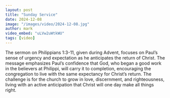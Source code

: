 ```yaml
---
layout: post
title: "Sunday Service"
date: 2024-12-08
image: "/images/video/2024-12-08.jpg"
author: mark
video_embed: "uLVw2uWtkWU"
tags: [video]
---
```


The sermon on Philippians 1:3-11, given during Advent, focuses on Paul’s sense of urgency and expectation as he anticipates the return of Christ. The message emphasizes Paul’s confidence that God, who began a good work in the believers at Philippi, will carry it to completion, encouraging the congregation to live with the same expectancy for Christ’s return. The challenge is for the church to grow in love, discernment, and righteousness, living with an active anticipation that Christ will one day make all things right.